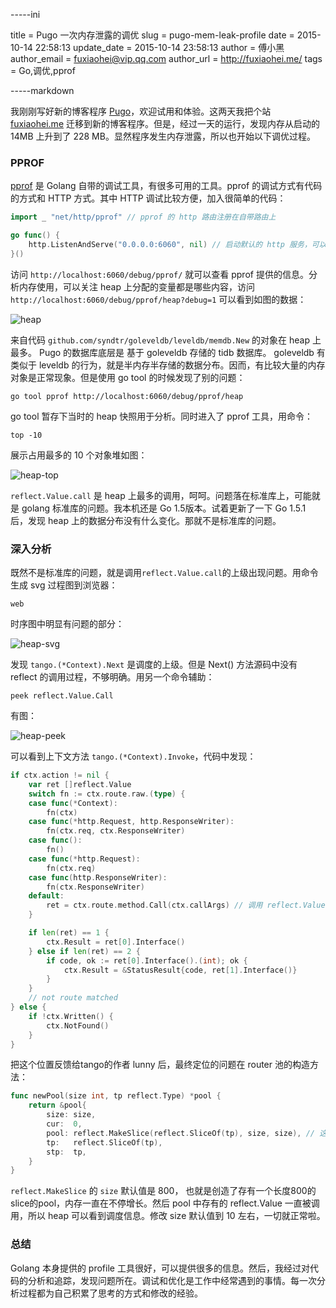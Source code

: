 -----ini

title = Pugo 一次内存泄露的调优
slug = pugo-mem-leak-profile
date = 2015-10-14 22:58:13
update_date = 2015-10-14 23:58:13
author = 傅小黑
author_email = fuxiaohei@vip.qq.com
author_url = http://fuxiaohei.me/
tags = Go,调优,pprof

-----markdown

我刚刚写好新的博客程序 [Pugo](https://github.com/go-xiaohei/pugo)，欢迎试用和体验。这两天我把个站 [fuxiaohei.me](http://fuxiaohei.me) 迁移到新的博客程序。但是，经过一天的运行，发现内存从启动的 14MB 上升到了 228 MB。显然程序发生内存泄露，所以也开始以下调优过程。

### PPROF

[pprof](http://blog.golang.org/profiling-go-programs) 是 Golang 自带的调试工具，有很多可用的工具。pprof 的调试方式有代码的方式和 HTTP 方式。其中 HTTP  调试比较方便，加入很简单的代码：

```go
import _ "net/http/pprof" // pprof 的 http 路由注册在自带路由上

go func() {
	http.ListenAndServe("0.0.0.0:6060", nil) // 启动默认的 http 服务，可以使用自带的路由
}()

```

<!--more-->

访问 `http://localhost:6060/debug/pprof/` 就可以查看 pprof 提供的信息。分析内存使用，可以关注 heap 上分配的变量都是哪些内容，访问 `http://localhost:6060/debug/pprof/heap?debug=1` 可以看到如图的数据：

![heap](/static/media/3bbae75c83000b1cd910df4083b5cd76.png)

来自代码 `github.com/syndtr/goleveldb/leveldb/memdb.New` 的对象在 heap 上最多。 Pugo 的数据库底层是 基于 goleveldb 存储的 tidb 数据库。 goleveldb 有类似于 leveldb 的行为，就是半内存半存储的数据分布。因而，有比较大量的内存对象是正常现象。但是使用 go tool 的时候发现了别的问题：

	go tool pprof http://localhost:6060/debug/pprof/heap

go tool 暂存下当时的 heap 快照用于分析。同时进入了 pprof 工具，用命令：

	top -10

展示占用最多的 10 个对象堆如图：

![heap-top](/static/media/0c14c53f64bf3f32020bddb87e4e105b.png)

`reflect.Value.call` 是 heap 上最多的调用，呵呵。问题落在标准库上，可能就是 golang 标准库的问题。我本机还是 Go 1.5版本。试着更新了一下 Go 1.5.1 后，发现 heap 上的数据分布没有什么变化。那就不是标准库的问题。

### 深入分析

既然不是标准库的问题，就是调用`reflect.Value.call`的上级出现问题。用命令生成 svg 过程图到浏览器：

	web

时序图中明显有问题的部分：

![heap-svg](/static/media/0401f49f61bbf182be168c2b104a31e6.png)

发现 `tango.(*Context).Next` 是调度的上级。但是 Next() 方法源码中没有 reflect 的调用过程，不够明确。用另一个命令辅助：

	peek reflect.Value.Call

有图：

![heap-peek](/static/media/bcd54e59036229210d665a04dcaa4bbd.png)

可以看到上下文方法 `tango.(*Context).Invoke`，代码中发现：

```go
if ctx.action != nil {
	var ret []reflect.Value
	switch fn := ctx.route.raw.(type) {
	case func(*Context):
		fn(ctx)
	case func(*http.Request, http.ResponseWriter):
		fn(ctx.req, ctx.ResponseWriter)
	case func():
		fn()
	case func(*http.Request):
		fn(ctx.req)
	case func(http.ResponseWriter):
		fn(ctx.ResponseWriter)
	default:
		ret = ctx.route.method.Call(ctx.callArgs) // 调用 reflect.Value.Call 的地方
	}

	if len(ret) == 1 {
		ctx.Result = ret[0].Interface()
	} else if len(ret) == 2 {
		if code, ok := ret[0].Interface().(int); ok {
			ctx.Result = &StatusResult{code, ret[1].Interface()}
		}
	}
	// not route matched
} else {
	if !ctx.Written() {
		ctx.NotFound()
	}
}
```

把这个位置反馈给tango的作者 lunny 后，最终定位的问题在 router 池的构造方法：

```go
func newPool(size int, tp reflect.Type) *pool {
	return &pool{
		size: size,
		cur:  0,
		pool: reflect.MakeSlice(reflect.SliceOf(tp), size, size), // 这个地方申请了大内存
		tp:   reflect.SliceOf(tp),
		stp:  tp,
	}
}
```

`reflect.MakeSlice` 的 `size` 默认值是 800， 也就是创造了存有一个长度800的slice的pool，内存一直在不停增长。然后 pool 中存有的 reflect.Value 一直被调用，所以 heap 可以看到调度信息。修改 size 默认值到 10 左右，一切就正常啦。

### 总结

Golang 本身提供的 profile 工具很好，可以提供很多的信息。然后，我经过对代码的分析和追踪，发现问题所在。调试和优化是工作中经常遇到的事情。每一次分析过程都为自己积累了思考的方式和修改的经验。
